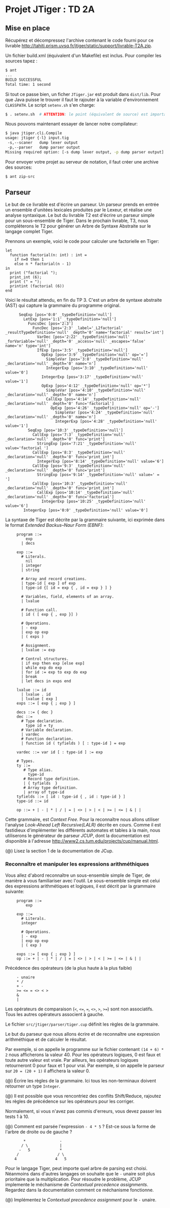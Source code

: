 Projet JTiger : TD 2A
=====================

Mise en place
-------------

Récupérez et décompressez l'archive contenant le code fourni pour ce livrable <http://tahiti.prism.uvsq.fr/jtiger/static/support/livrable-T2A.zip>.

Un fichier build.xml (équivalent d'un Makefile) est inclus.
Pour compiler les sources tapez :

~~~bash
$ ant
...
BUILD SUCCESSFUL
Total time: 1 second
~~~

Si tout ce passe bien, un ficher ``JTiger.jar`` est produit dans ``dist/lib``.
Pour que Java puisse le trouver il faut le rajouter à la variable 
d'environnement ``CLASSPATH``. Le script ``setenv.sh`` s'en charge:

~~~bash
$ . setenv.sh  # ATTENTION: le point (équivalent de source) est important!
~~~

Nous pouvons maintenant essayer de lancer notre compilateur:

~~~bash
$ java jtiger.cli.Compile
usage: jtiger {-l} input.tig
 -s,--scaner   dump lexer output
 -p,--parser   dump parser output
Missing required option: [-s dump lexer output, -p dump parser output]
~~~

Pour envoyer votre projet au serveur de notation, il faut créer une archive des sources:

~~~bash
$ ant zip-src
~~~

Parseur
-------

Le but de ce livrable est d'écrire un parseur. Un parseur prends en entrée un
ensemble d'unitées lexicales produites par le Lexeur, et réalise une analyse
syntaxique. Le but du livrable T2 est d'écrire un parseur simple pour un
sous-ensemble de Tiger. Dans le prochain livrable, T3, nous compléterons le T2
pour générer un Arbre de Syntaxe Abstraite sur le langage complet Tiger.

Prennons un exemple, voici le code pour calculer une factorielle en Tiger:

~~~tiger
let
  function factorial(n: int) : int =
    if n=0 then 1
    else n * factorial(n - 1)
in
  print ("factorial ");
  print_int (6); 
  print (" = ");
  printint (factorial (6)) 
end
~~~

Voici le résultat attendu, en fin du TP 3. C'est un arbre de syntaxe abstraite (AST) qui capture la grammaire
du programme original.

~~~tree
      SeqExp [pos='0:0' _typeDefinition='null']
        LetExp [pos='1:1' _typeDefinition='null']
          FuncsDec [pos='2:3']
            FuncDec [pos='2:3' _label='_L2factorial' _resultTypeDefinition='null' _depth='0' name='factorial' result='int']
              VarDec [pos='2:22' _typeDefinition='null' _forVariable='null' _depth='0' _access='null' _escapes='false' name='n' type='int']
              IfExp [pos='3:5' _typeDefinition='null']
                OpExp [pos='3:9' _typeDefinition='null' op='=']
                  SimpleVar [pos='3:8' _typeDefinition='null' _declaration='null' _depth='0' name='n']
                  IntegerExp [pos='3:10' _typeDefinition='null' value='0']
                IntegerExp [pos='3:17' _typeDefinition='null' value='1']
                OpExp [pos='4:12' _typeDefinition='null' op='*']
                  SimpleVar [pos='4:10' _typeDefinition='null' _declaration='null' _depth='0' name='n']
                  CallExp [pos='4:14' _typeDefinition='null' _declaration='null' _depth='0' func='factorial']
                    OpExp [pos='4:26' _typeDefinition='null' op='-']
                      SimpleVar [pos='4:24' _typeDefinition='null' _declaration='null' _depth='0' name='n']
                      IntegerExp [pos='4:28' _typeDefinition='null' value='1']
          SeqExp [pos='10:3' _typeDefinition='null']
            CallExp [pos='7:3' _typeDefinition='null' _declaration='null' _depth='0' func='print']
              StringExp [pos='7:21' _typeDefinition='null' value='factorial ']
            CallExp [pos='8:3' _typeDefinition='null' _declaration='null' _depth='0' func='print_int']
              IntegerExp [pos='8:14' _typeDefinition='null' value='6']
            CallExp [pos='9:3' _typeDefinition='null' _declaration='null' _depth='0' func='print']
              StringExp [pos='9:14' _typeDefinition='null' value=' = ']
            CallExp [pos='10:3' _typeDefinition='null' _declaration='null' _depth='0' func='print_int']
              CallExp [pos='10:14' _typeDefinition='null' _declaration='null' _depth='0' func='factorial']
                IntegerExp [pos='10:25' _typeDefinition='null' value='6']
        IntegerExp [pos='0:0' _typeDefinition='null' value='0']
~~~


La syntaxe de Tiger est décrite par la grammaire suivante, ici exprimée dans le format _Extended Backus–Naur Form (EBNF)_: 

~~~ebnf
     program ::=
         exp
       | decs
     
     exp ::=
       # Literals.
         nil
       | integer
       | string
     
       # Array and record creations.
       | type-id [ exp ] of exp
       | type-id {[ id = exp { , id = exp } ] }
     
       # Variables, field, elements of an array.
       | lvalue
     
       # Function call.
       | id ( [ exp { , exp }] )
     
       # Operations.
       | - exp
       | exp op exp
       | ( exps )
     
       # Assignment.
       | lvalue := exp
     
       # Control structures.
       | if exp then exp [else exp]
       | while exp do exp
       | for id := exp to exp do exp
       | break
       | let decs in exps end
     
     lvalue ::= id
       | lvalue . id
       | lvalue [ exp ]
     exps ::= [ exp { ; exp } ]
     
     decs ::= { dec }
     dec ::=
       # Type declaration.
         type id = ty
       # Variable declaration.
       | vardec
       # Function declaration.
       | function id ( tyfields ) [ : type-id ] = exp
     
     vardec ::= var id [ : type-id ] := exp
     
     # Types.
     ty ::=
        # Type alias.
          type-id
        # Record type definition.
        | { tyfields  }
        # Array type definition.
        | array of type-id
     tyfields ::= [ id : type-id { , id : type-id } ]
     type-id ::= id
     
     op ::= + | - | * | / | = | <> | > | < | >= | <= | & | |
~~~

Cette grammaire, est _Context Free_. Pour la reconnaître nous allons utiliser
l'analyse _Look-Ahead Left Recursive(LALR)_ décrite en cours.  Comme il est
fastidieux d'implémenter les différents automates et tables à la main, nous
utiliserons le générateur de parseur _JCUP_, dont la documentation est disponible
à l'adresse <http://www2.cs.tum.edu/projects/cup/manual.html>.


(@) Lisez la section 1 de la documentation de JCup.

### Reconnaître et manipuler les expressions arithméthiques 

Vous allez d'abord reconnaître un sous-ensemble simple de Tiger, de manière à
vous familiariser avec l'outil. Le sous-ensemble simple est celui des expressions
arithmétiques et logiques, il est décrit par la grammaire suivante:

~~~ebnf
     program ::=
         exp

     exp ::=
       # Literals.
       integer
     
       # Operations.
       | - exp
       | exp op exp
       | ( exp )
     
     exps ::= [ exp { ; exp } ]
     op ::= + | - | * | / | = | <> | > | < | >= | <= | & | |
~~~
 

Précédence des opérateurs (de la plus haute à la plus faible)
~~~
     - unaire
     * /
     + -
     >= <= = <> < >
     &
     |
~~~

Les opérateurs de comparaison (``<``, ``<=``, ``=``, ``<>``, ``>``, ``>=``) sont non associatifs.
Tous les autres opérateurs associent à gauche.

Le fichier ``src/jtiger/parser/tiger.cup`` définit les règles de la grammaire.


Le but du parseur que nous allons écrire et de reconnaître une expression arithméthique et de calculer
le résultat.

Par exemple, si on appelle le programme sur le fichier contenant ``(14 + 6) *
2`` nous afficherons la valeur 40.  Pour les opérateurs logiques, 0 est faux et
toute autre valeur est vraie.  Par ailleurs, les opérateurs logiques
retourneront 0 pour faux et 1 pour vrai. Par exemple, si on appelle le parseur
sur ``20 = (20 + 1)`` il affichera la valeur 0. 

(@) Écrire les règles de la grammaire. Ici tous les non-terminaux doivent retourner un type ``Integer``.

(@) Il est possible que vous rencontriez des conflits Shift/Reduce, rajoutez
les règles de précédence sur les opérateurs pour les corriger.

Normalement, si vous n'avez pas commis d'erreurs, vous devez passer les tests 1 à 10.

(@) Comment est parsée l'expression ``- 4 * 5`` ? Est-ce sous la forme de l'arbre de droite ou de gauche ?

~~~tree
        *               - 
       / \              |
      -   5             *
     /                 / \
    4                 4   5
~~~

Pour le langage Tiger, peut importe quel arbre de parsing est choisi. Néanmoins dans d'autres
langages on souhaite que le ``-`` unaire soit plus prioritaire que la multiplication. 
Pour résoudre le problème, JCUP implemente le méchanisme de *Contextual precedence assignments*.
Regardez dans la documentation comment ce méchanisme fonctionne. 

(@) Implémentez le *Contextual precedence assignment* pour le ``-`` unaire.









